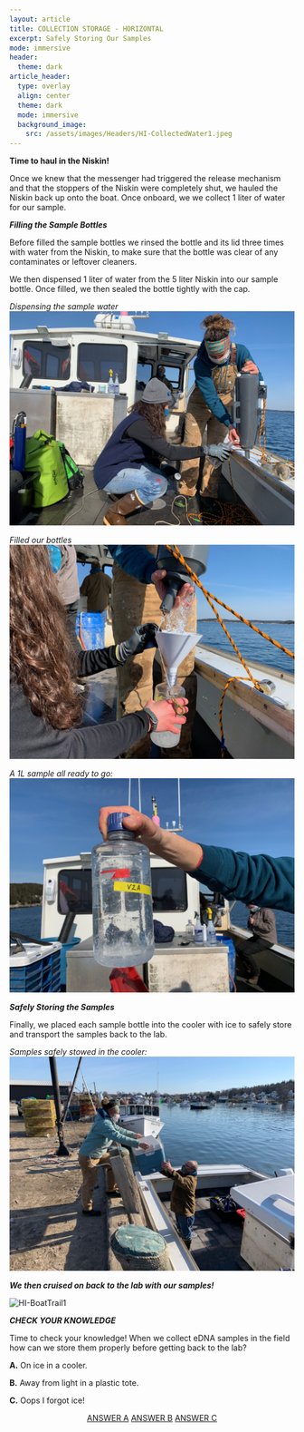 ```yaml
---
layout: article
title: COLLECTION STORAGE - HORIZONTAL
excerpt: Safely Storing Our Samples
mode: immersive
header:
  theme: dark
article_header:
  type: overlay
  align: center
  theme: dark
  mode: immersive
  background_image:
    src: /assets/images/Headers/HI-CollectedWater1.jpeg
---
```


**Time to haul in the Niskin!**

Once we knew that the messenger had triggered the release mechanism and that the stoppers of the Niskin were completely shut, we hauled the Niskin back up onto the boat. Once onboard, we we collect 1 liter of water for our sample. 


***Filling the Sample Bottles***

Before filled the sample bottles we rinsed the bottle and its lid three times with water from the Niskin, to make sure that the bottle was clear of any contaminates or leftover cleaners. 

We then dispensed 1 liter of water from the 5 liter Niskin into our sample bottle. Once filled, we then sealed the bottle tightly with the cap.


*Dispensing the sample water*
![HI-BottleFilling2](/assets/images/HI/HI-BottleFilling2.jpeg)  

*Filled our bottles*
![HI-BottleFilling3](/assets/images/HI/HI-BottleFilling3.jpeg) 

*A 1L sample all ready to go:*
![HI-CollectedWater1](/assets/images/HI/HI-CollectedWater1.jpeg)  



***Safely Storing the Samples***

Finally, we placed each sample bottle into the cooler with ice to safely store and transport the samples back to the lab.

*Samples safely stowed in the cooler:*
![HI-CoolerHandoff1](/assets/images/HI/HI-CoolerHandoff1.jpeg)  



***We then cruised on back to the lab with our samples!***


![HI-BoatTrail1](/assets/images/HI/HI-BoatTrail1.JPG)   




***CHECK YOUR KNOWLEDGE***

Time to check your knowledge! When we collect eDNA samples in the field how can we store them properly before getting back to the lab?

**A.** On ice in a cooler.

**B.** Away from light in a plastic tote.    

**C.** Oops I forgot ice!

<p align="center">
<a class="button button--outline-primary button--pill" href="https://maine-wodna.github.io/Filtering/FiltrationBackground">ANSWER A</a> <a class="button button--outline-primary button--pill" href="HorizontalFilteringBackground2">ANSWER B</a> <a class="button button--outline-primary button--pill" href="HorizontalFilteringBackground2">ANSWER C</a></p>